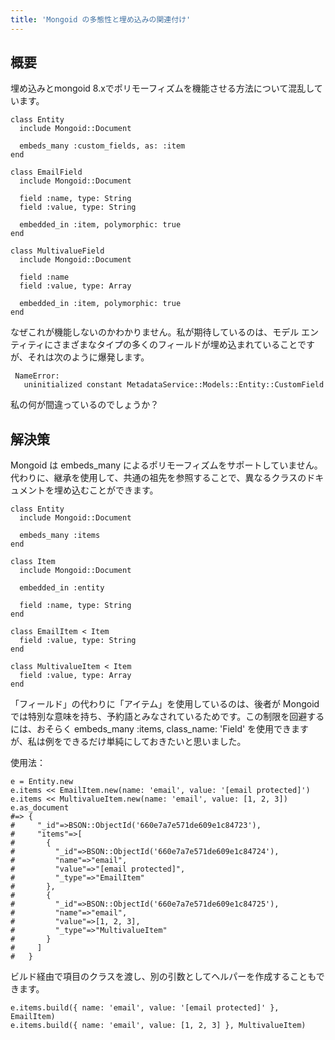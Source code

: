 ```yaml
---
title: 'Mongoid の多態性と埋め込みの関連付け'
---
```


## 概要
埋め込みとmongoid 8.xでポリモーフィズムを機能させる方法について混乱しています。

```
class Entity
  include Mongoid::Document

  embeds_many :custom_fields, as: :item
end

class EmailField
  include Mongoid::Document

  field :name, type: String
  field :value, type: String

  embedded_in :item, polymorphic: true
end

class MultivalueField
  include Mongoid::Document

  field :name
  field :value, type: Array

  embedded_in :item, polymorphic: true
end

```
なぜこれが機能しないのかわかりません。私が期待しているのは、モデル エンティティにさまざまなタイプの多くのフィールドが埋め込まれていることですが、それは次のように爆発します。

```
 NameError:
   uninitialized constant MetadataService::Models::Entity::CustomField

```
私の何が間違っているのでしょうか？

## 解決策
Mongoid は embeds_many によるポリモーフィズムをサポートしていません。代わりに、継承を使用して、共通の祖先を参照することで、異なるクラスのドキュメントを埋め込むことができます。

```
class Entity
  include Mongoid::Document

  embeds_many :items
end

class Item
  include Mongoid::Document

  embedded_in :entity

  field :name, type: String
end

class EmailItem < Item
  field :value, type: String
end

class MultivalueItem < Item
  field :value, type: Array
end

```
「フィールド」の代わりに「アイテム」を使用しているのは、後者が Mongoid では特別な意味を持ち、予約語とみなされているためです。この制限を回避するには、おそらく embeds_many :items, class_name: 'Field' を使用できますが、私は例をできるだけ単純にしておきたいと思いました。

使用法：

```
e = Entity.new
e.items << EmailItem.new(name: 'email', value: '[email protected]')
e.items << MultivalueItem.new(name: 'email', value: [1, 2, 3])
e.as_document
#=> {
#     "_id"=>BSON::ObjectId('660e7a7e571de609e1c84723'),
#     "items"=>[
#       {
#         "_id"=>BSON::ObjectId('660e7a7e571de609e1c84724'),
#         "name"=>"email",
#         "value"=>"[email protected]",
#         "_type"=>"EmailItem"
#       },
#       {
#         "_id"=>BSON::ObjectId('660e7a7e571de609e1c84725'),
#         "name"=>"email",
#         "value"=>[1, 2, 3],
#         "_type"=>"MultivalueItem"
#       }
#     ]
#   }

```
ビルド経由で項目のクラスを渡し、別の引数としてヘルパーを作成することもできます。

```
e.items.build({ name: 'email', value: '[email protected]' }, EmailItem)
e.items.build({ name: 'email', value: [1, 2, 3] }, MultivalueItem)

```
